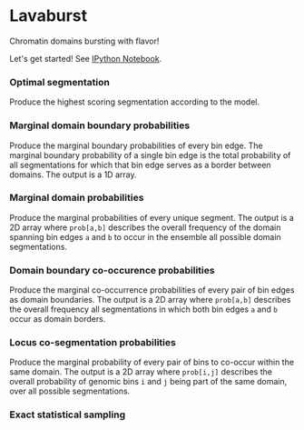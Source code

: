 # Lavaburst #

Chromatin domains bursting with flavor!

Let's get started! See [IPython Notebook](http://nbviewer.ipython.org/urls/bitbucket.org/nvictus/lavaburst/raw/96576edfc22c1660ea88971ccbfb0eb6414e47e3/example/example.ipynb).


### Optimal segmentation ###

Produce the highest scoring segmentation according to the model.


### Marginal domain boundary probabilities ###

Produce the marginal boundary probabilities of every bin edge. The marginal boundary
probability of a single bin edge is the total probability of all segmentations for
which that bin edge serves as a border between domains. The output is a 1D array.


### Marginal domain probabilities ###

Produce the marginal probabilities of every unique segment. The output is a 2D array
where `prob[a,b]` describes the overall frequency of the domain spanning bin edges `a` and `b`
to occur in the ensemble all possible domain segmentations.


### Domain boundary co-occurence probabilities ###

Produce the marginal co-occurrence probabilities of every pair of bin edges as domain boundaries. 
The output is a 2D array where `prob[a,b]` describes the overall frequency all segmentations in
which both bin edges `a` and `b` occur as domain borders.


### Locus co-segmentation probabilities ###

Produce the marginal probability of every pair of bins to co-occur within the same domain.
The output is a 2D array where `prob[i,j]` describes the overall probability of genomic bins `i`
and `j` being part of the same domain, over all possible segmentations.

### Exact statistical sampling ###



